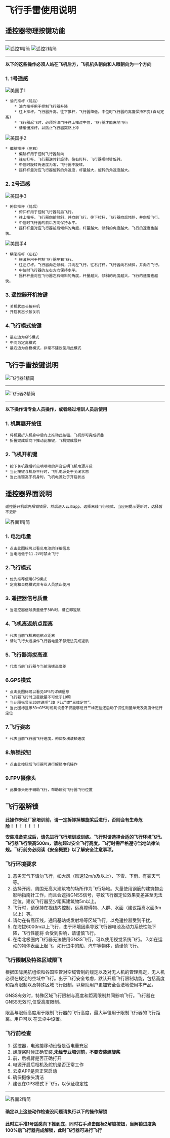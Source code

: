 # 飞行手雷使用说明
## 遥控器物理按键功能
*******************
![遥控1精简](遥控1精简.jpg)
![遥控2精简](遥控2精简.jpg)
*******************
**以下的这些操作必须人站在飞机后方，飞机机头朝向和人眼朝向为一个方向**
### 1. 1号遥感
![美国手1](美国手1.jpg)

    * 油门推杆（前后）
        * 油门推杆用于控制飞行器升降
        * 往上推杆，飞行器升高。往下推杆，飞行器降低。中位时飞行器的高度保持不变(自动定高)
        * 飞行器起飞时，必须将油门杆往上推过中位，飞行器才能离地飞行
        * 请缓慢推杆，以防止飞行器突然上冲
![美国手2](美国手2.jpg)

    * 偏航推杆（左右）
        * 偏航杆用于控制飞行器航向
        * 往左打杆，飞行器逆时针旋转。往右打杆，飞行器顺时针旋转。
        * 中位时旋转角速度为零，飞行器不旋转。
        * 摇杆杆量对应飞行器旋转的角速度，杆量越大，旋转的角速度越大。
### 2. 2号遥感
![美国手3](美国手3.jpg)

    * 俯仰推杆（前后）
        * 俯仰杆用于控制飞行器前后飞行。
        * 往上推杆，飞行器向前倾斜，并向前飞行。往下拉杆，飞行器向后倾斜，并向后飞行。
        * 中位时飞行器的前后方向保持水平。
        * 摇杆杆量对应飞行器前后倾斜的角度，杆量越大，倾斜的角度越大，飞行的速度也越快。
![美国手4](美国手4.jpg)

    * 横滚推杆（左右）
        * 横滚杆用于控制飞行器左右飞行。
        * 往左打杆，飞行器向左倾斜，并向左飞行。往右打杆，飞行器向右倾斜，并向右飞行。
        * 中位时飞行器的左右方向保持水平。
        * 摇杆杆量对应飞行器左右倾斜的角度，杆量越大，倾斜的角度越大，飞行的速度也越快。
### 3. 遥控器开机按键
    * 关机状态长按开机
    * 开启状态长按关机
### 4.飞行模式按键
    * 最左边为GPS模式
    * 中间为定高模式
    * 最右边为自稳模式，非常不建议使用此模式
## 飞行手雷按键说明
![飞行器1精简](飞行器1精简.jpg)
**********************
![飞行器2精简](飞行器2精简.jpg)
**********************
**以下操作请专业人员操作，或者经过培训人员后使用**
### 1. 机翼展开按钮
    * 将机翼折入机身中后向上推动此按钮，飞机即可完成折叠
    * 折叠完成后向下推动此按键，飞机完成展开
### 2. 飞机开机键
    * 按下关机键后听见嘀嘀嘀的声音证明飞机电源开启
    * 当此按键与机身平行时，飞机电源处于关闭状态
    * 当此按键高于机身时，飞机电源处于开启状态
## 遥控器界面说明
    遥控器开机后先解锁锁屏，然后进入云卓app，选择离线飞行模式，当应用提示更新时，选择暂不更新
![界面1精简](界面1精简.jpg)
### 1. 电池电量
    * 点击此图标可以看见电池的详细信息
    * 当电池低于11.2V时禁止飞行
### 2.飞行模式
    * 优先推荐使用GPS模式
    * 定高和自稳模式非专业人员禁止使用
### 3. 遥控器信号质量
    * 当遥控器信号质量低于30%时，请立即返航
### 4. 飞机离返航点距离
    * 代表当前飞机离返航点距离
    * 请勿飞行太远操作飞行器电量不够无法完成返航
### 5. 飞行器海拔高速
    * 代表当前飞行器与当前海拔高度差
### 6.GPS模式
    * 点击此图标可以看见GPS的详细信息
    * 飞行器飞行时卫星数量不可低于10颗
    * 当此图标显示3D时说明“3D Fix”或“三维定位”。
    * 当此图标显示3D+GPS时说明设备不仅能够进行三维定位还启动了惯性测量单元及高度计进行定位
### 7.飞行姿态
    * 代表当前飞行器飞行速度，俯仰及横滚轴速度
### 8.解锁按钮
    * 点击此按钮后飞行器可进行解锁电机操作
### 9.FPV摄像头
    * 此摄像头用于辅助飞行，帮助辨别飞行器飞行位置
## 飞行器解锁
**此操作未经厂家培训前，请一定拆卸掉螺旋桨后进行，否则会有生命危险！！！！！！！**

**安装准备完成后，请先进行飞行培训或训练。飞行时请选择合适的飞行环境飞行。飞行器飞行限高500m，请勿超过安全飞行高度。飞行时需严格遵守当地法律法规。飞行前务必阅读《安全概要》以了解安全注意事项。**
### 飞行环境要求
1. 恶劣天气下请勿飞行，如大风（风速12m/s及以上）、下雪、下雨、有雾天气等。
2. 选择开阔、周围无高大建筑物的场所作为飞行场地。大量使用钢筋的建筑物会影响指南针工作，而且会遮挡GNSS信号，导致飞行器定位效果变差甚至无法定位。建议飞行器至少距离建筑物5m以上。
3. 飞行时，请保持在视线内控制，远离障碍物、人群、水面（建议距离水面3m以上）等。
4. 请勿在有高压线，通讯基站或发射塔等区域飞行，以免遥控器受到干扰。
5. 在海拔6000m以上飞行，由于环境因素导致飞行器电池及动力系统性能下降，飞行性能将
会受到影响，请谨慎飞行。
6. 在南北极圈内飞行器无法使用GNSS飞行，可以使用视觉系统飞行。
7.如在运动的物体表面上起飞，如行进中的船、汽车等物体，请谨慎飞行。
### 飞行限制及特殊区域限飞
根据国际民航组织和各国空管对空域管制的规定以及对无人机的管理规定，无人机必须在规定的空域中飞行。出于飞行安全考虑，默认开启飞行限制功能，包括高度和距离限制以及特殊区域飞行限制，以帮助用户更加安全合法地使用本产品。

GNSS有效时，特殊区域飞行限制与高度和距离限制共同影响飞行。飞行器在GNSS无效时,仅受高度限制。

限高与限低高度用于限制飞行器的飞行高度，最大半径用于限制飞行器的飞行距离。用户可以
在云卓中设置。

### 飞行前检查
1. 遥控器，电池接移动设备是否电量充足
2. 螺旋桨时候正确安装,**未经专业培训前，不要安装螺旋桨**
3. 前，后机臂是否正确打开
4. 电源开启后相机及舵机是否正常工作
5. 云卓APP是否正常启动
6. 确保摄像头清洁
7. 建议在GPS模式下飞行，以保证稳定性
****************************
![界面2精简](界面2精简.jpg)
#### 确定以上这些动作检查没问题请执行以下的操作解锁

**此时左手推1号遥感向下推到底，同时右手点击图标2解锁按钮，当解锁进度条100%后飞行器完成解锁，此时飞行器可进行飞行**


